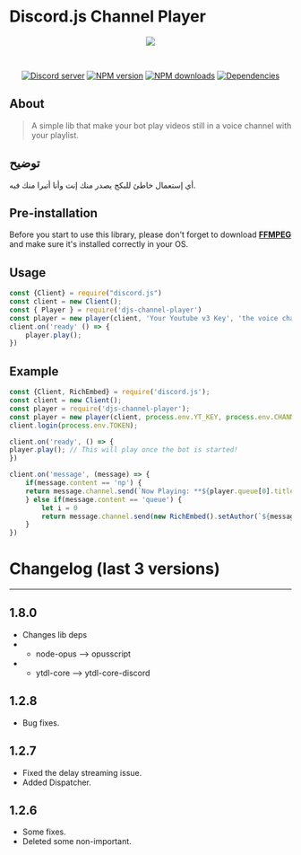 # Discord.js Channel Player 
<div align="center">
<p>
<a href="https://nodei.co/npm/djs-channel-player/"><img src="https://nodei.co/npm/djs-channel-player.png"></a>
</p>
<br />
 <p>
 <a href="https://discord.gg/Gskt4Tv"><img src="https://discordapp.com/api/guilds/470205496259772437/embed.png" alt="Discord server" /></a>
 <a href="https://www.npmjs.com/package/djs-channel-player"><img src="https://img.shields.io/npm/v/djs-channel-player.svg?maxAge=3600" alt="NPM version" /></a>
<a href="https://www.npmjs.com/package/djs-channel-player"><img src="https://img.shields.io/npm/dt/djs-channel-player.svg?maxAge=3600" alt="NPM downloads" /></a>
<a href="https://david-dm.org/discordjs/djs-channel-player"><img src="https://img.shields.io/david/Abady321x123/djs-channel-player.svg?maxAge=3600" alt="Dependencies" /></a>
  </p>
</div>

## About 
> A simple lib that make your bot play videos still in a voice channel with your playlist.

## توضيح
أي إستعمال خاطئ للبكج يصدر منك إنت وأنا أتبرا منك فيه.

## Pre-installation
Before you start to use this library, please don't forget to download [**FFMPEG**](http://ffmpeg.org/download.html) and make sure it's installed correctly in your OS.

## Usage 
```js
const {Client} = require("discord.js")
const client = new Client();
const { Player } = require('djs-channel-player')
const player = new player(client, 'Your Youtube v3 Key', 'the voice channel ID here', 'the youtube playlist')
client.on('ready' () => {
    player.play(); 
})
```

## Example
```js
const {Client, RichEmbed} = require('discord.js');
const client = new Client(); 
const player = require('djs-channel-player'); 
const player = new player(client, process.env.YT_KEY, process.env.CHANNEL, process.env.PLAYLIST); 
client.login(process.env.TOKEN); 

client.on('ready', () => {
player.play(); // This will play once the bot is started!
}) 

client.on('message', (message) => {
    if(message.content == 'np') { 
    return message.channel.send(`Now Playing: **${player.queue[0].title}** Watch it here: **${player.queue[0].url}**`);
    } else if(message.content == 'queue') {
        let i = 0
        return message.channel.send(new RichEmbed().setAuthor(`${message.guild.name} - ${player.queue.length} songs.`, message.guild.iconURL).setDescription(player.queue.slice(0, 10).map(item => `#**${++i}** ${item.title}`).join('\n')).setFooter(`Only displaying the first 10 items in the queue`).setColor('RANDOM')); 
    }
})
```
# Changelog (last 3 versions)
***  
## 1.8.0
* Changes lib deps 
* * node-opus --> opusscript
* * ytdl-core --> ytdl-core-discord

## 1.2.8
* Bug fixes.

## 1.2.7
* Fixed the delay streaming issue.
* Added Dispatcher. 

## 1.2.6
* Some fixes.
* Deleted some non-important.
